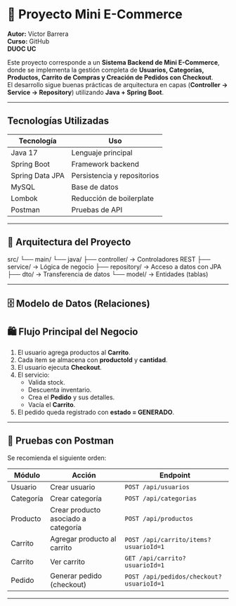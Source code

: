 # 🛒 Proyecto Mini E-Commerce  
**Autor:** Víctor Barrera  
**Curso:** GitHub  
**DUOC UC**

Este proyecto corresponde a un **Sistema Backend de Mini E-Commerce**, donde se implementa la gestión completa de **Usuarios, Categorías, Productos, Carrito de Compras y Creación de Pedidos con Checkout**.  
El desarrollo sigue buenas prácticas de arquitectura en capas (**Controller → Service → Repository**) utilizando **Java + Spring Boot**.

---
## Tecnologías Utilizadas

| Tecnología | Uso |
|-----------|-----|
| Java 17 | Lenguaje principal |
| Spring Boot | Framework backend |
| Spring Data JPA | Persistencia y repositorios |
| MySQL | Base de datos |
| Lombok | Reducción de boilerplate |
| Postman | Pruebas de API |
---

## 🧱 Arquitectura del Proyecto
src/
└── main/
└── java/
├── controller/ → Controladores REST
├── service/ → Lógica de negocio
├── repository/ → Acceso a datos con JPA
├── dto/ → Transferencia de datos
└── model/ → Entidades (tablas)

---
## 🗄 Modelo de Datos (Relaciones)


## 🛍 Flujo Principal del Negocio

1. El usuario agrega productos al **Carrito**.
2. Cada item se almacena con **productoId** y **cantidad**.
3. El usuario ejecuta **Checkout**.
4. El servicio:
   - Valida stock.
   - Descuenta inventario.
   - Crea el **Pedido** y sus detalles.
   - Vacía el **Carrito**.
5. El pedido queda registrado con **estado = GENERADO**.

---

## 🧪 Pruebas con Postman

Se recomienda el siguiente orden:

| Módulo | Acción | Endpoint |
|-------|--------|----------|
| Usuario | Crear usuario | `POST /api/usuarios` |
| Categoría | Crear categoría | `POST /api/categorias` |
| Producto | Crear producto asociado a categoría | `POST /api/productos` |
| Carrito | Agregar producto al carrito | `POST /api/carrito/items?usuarioId=1` |
| Carrito | Ver carrito | `GET /api/carrito?usuarioId=1` |
| Pedido | Generar pedido (checkout) | `POST /api/pedidos/checkout?usuarioId=1` |

---
